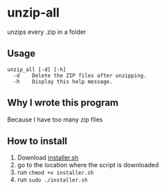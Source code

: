 # unzip-all
unzips every .zip in a folder

## Usage

```
unzip_all [-d] [-h]
  -d    Delete the ZIP files after unzipping.
  -h    Display this help message.
```

## Why I wrote this program
Because I have too many zip files

## How to install
1. Download [installer.sh](https://github.com/Deadibone/unzip-all/blob/main/installer.sh)
2. go to the location where the script is downloaded
3. run ```chmod +x installer.sh```
4. run ```sudo ./installer.sh```
